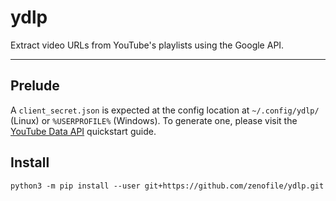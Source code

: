 # ydlp

Extract video URLs from YouTube's playlists using the Google API.

------------------------------------

## Prelude

A `client_secret.json` is expected at the config location at `~/.config/ydlp/` (Linux) or `%USERPROFILE%` (Windows). To generate one, please visit the
[YouTube Data API](https://developers.google.com/youtube/v3/quickstart/python#step_1_set_up_your_project_and_credentials) quickstart guide.

## Install

    python3 -m pip install --user git+https://github.com/zenofile/ydlp.git
